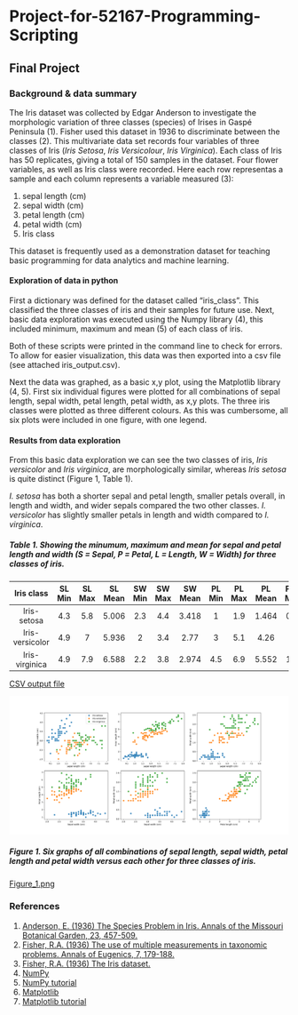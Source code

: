 # Project-for-52167-Programming-Scripting

## Final Project

### Background & data summary

The Iris dataset was collected by Edgar Anderson to investigate the morphologic variation of three classes (species) of Irises in Gaspé Peninsula (1). Fisher used this dataset in 1936 to discriminate between the classes (2). This multivariate data set records four variables of three classes of Iris (*Iris Setosa*, *Iris Versicolour*, *Iris Virginica*). Each class of Iris has 50 replicates, giving a total of 150 samples in the dataset. Four flower variables, as well as Iris class were recorded. Here each row representas a sample and each column represents a variable measured (3):

1.	sepal length (cm)
2.	sepal width (cm)
3.	petal length (cm)
4.	petal width (cm)
5.	Iris class 

This dataset is frequently used as a demonstration dataset for teaching basic programming for data analytics and machine learning. 

#### Exploration of data in python

First a dictionary was defined for the dataset called “iris_class”. This classified the three classes of iris and their samples for future use. Next, basic data exploration was executed using the Numpy library (4), this included minimum, maximum and mean (5) of each class of iris.

Both of these scripts were printed in the command line to check for errors. To allow for easier visualization, this data was then exported into a csv file (see attached iris_output.csv). 

Next the data was graphed, as a basic x,y plot, using the Matplotlib library (4, 5). First six individual figures were plotted for all combinations of sepal length, sepal width, petal length, petal width, as x,y plots. The three iris classes were plotted as three different colours. As this was cumbersome, all six plots were included in one figure, with one legend.

#### Results from data exploration

From this basic data exploration we can see the two classes of iris, *Iris versicolor* and *Iris virginica*, are morphologically similar, whereas *Iris setosa* is quite distinct (Figure 1, Table 1).

*I. setosa* has both a shorter sepal and petal length, smaller petals overall, in length and width, and wider sepals compared the two other classes. *I. versicolor* has slightly smaller petals in length and width compared to *I. virginica*.

##### Table 1. Showing the minumum, maximum and mean for sepal and petal length and width (S = Sepal, P = Petal, L = Length, W = Width) for three classes of iris.

Iris class      | SL Min | SL Max | SL Mean | SW Min | SW Max | SW Mean | PL Min | PL Max | PL Mean | PW Min | PW Max | PW Mean
:-------------: | :----: | :----: | :-----: | :----: | :----: | :-----: | :----: | :----: | :-----: | :----: | :----: | :-----:
Iris-setosa     | 4.3    | 5.8    | 5.006   | 2.3    | 4.4    | 3.418   | 1      | 1.9    | 1.464   | 0.1    | 0.6    | 0.244
Iris-versicolor | 4.9    | 7      | 5.936   | 2      | 3.4    | 2.77    | 3      | 5.1    | 4.26    | 1      | 1.8    | 1.326
Iris-virginica  | 4.9    | 7.9    | 6.588   | 2.2    | 3.8    | 2.974   | 4.5    | 6.9    | 5.552   | 1.4    | 2.5    | 2.026


[CSV output file](https://github.com/rochelle-fritch/Project-for-52167-Programming-Scripting/blob/master/iris_output.csv)


![alt text](https://github.com/rochelle-fritch/Project-for-52167-Programming-Scripting/blob/master/Figure_1.png)
##### Figure 1. Six graphs of all combinations of sepal length, sepal width, petal length and petal width versus each other for three classes of iris. 
[Figure_1.png](https://github.com/rochelle-fritch/Project-for-52167-Programming-Scripting/blob/master/Figure_1.png)



### References

1.	[Anderson, E. (1936) The Species Problem in Iris. Annals of the Missouri Botanical Garden, 23, 457-509.](https://www.jstor.org/stable/2394164?seq=1#page_scan_tab_contents)
2.	[Fisher, R.A. (1936) The use of multiple measurements in taxonomic problems. Annals of Eugenics, 7, 179-188.](https://onlinelibrary.wiley.com/doi/pdf/10.1111/j.1469-1809.1936.tb02137.x)
3.	[Fisher, R.A. (1936) The Iris dataset.](http://archive.ics.uci.edu/ml/datasets/Iris)
4.	[NumPy](http://www.numpy.org/)
5.	[NumPy tutorial](https://docs.scipy.org/doc/numpy/user/quickstart.html)
6.	[Matplotlib](https://matplotlib.org/)
7.	[Matplotlib tutorial](https://matplotlib.org/tutorials/index.html)


